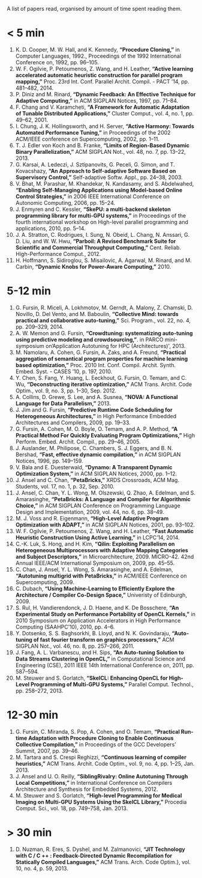 A list of papers read, organised by amount of time spent reading them.

# < 5 min

1. K. D. Cooper, M. W. Hall, and K. Kennedy, **“Procedure Cloning,”**
   in Computer Languages, 1992., Proceedings of the 1992 International
   Conference on, 1992, pp. 96–105.
1. W. F. Ogilvie, P. Petoumenos, Z. Wang, and H. Leather, **“Active
   learning accelerated automatic heuristic construction for parallel
   program mapping,”** Proc. 23rd Int. Conf. Parallel
   Archit. Compil. - PACT ’14, pp. 481–482, 2014.
1. P. Diniz and M. Rinard, **“Dynamic Feedback: An Effective Technique
   for Adaptive Computing,”** in ACM SIGPLAN Notices, 1997, pp. 71–84.
1. F. Chang and V. Karamcheti, **“A Framework for Automatic Adaptation
   of Tunable Distributed Applications,”** Cluster Comput., vol. 4,
   no. 1, pp. 49–62, 2001.
1. I. Chung, J. K. Hollingsworth, and H. Server, **“Active Harmony:
   Towards Automated Performance Tuning,”** in Proceedings of the 2002
   ACM/IEEE conference on Supercomputing, 2002, pp. 1–11.
1. T. J. Edler von Koch and B. Franke, **“Limits of Region-Based
   Dynamic Binary Parallelization,”** ACM SIGPLAN Not., vol. 48,
   no. 7, pp. 13–22, 2013.
1. G. Karsai, A. Ledeczi, J. Sztipanovits, G. Peceli, G. Simon, and
   T. Kovacshazy, **“An Approach to Self-adaptive Software Based on
   Supervisory Control,”** Self-adaptive Softw. Appl., pp. 24–38,
   2003.
1. V. Bhat, M. Parashar, M. Khandekar, N. Kandasamy, and
   S. Abdelwahed, **“Enabling Self-Managing Applications using
   Model-based Online Control Strategies,”** in 2006 IEEE
   International Conference on Autonomic Computing, 2006, pp. 15–24.
1. J. Enmyren and C. Kessler, **“SkePU: a multi-backend skeleton
   programming library for multi-GPU systems,”** in Proceedings of the
   fourth international workshop on High-level parallel programming
   and applications, 2010, pp. 5–14.
1. J. A. Stratton, C. Rodrigues, I. Sung, N. Obeid, L. Chang,
   N. Anssari, G. D. Liu, and W. W. Hwu, **“Parboil: A Revised
   Benchmark Suite for Scientific and Commercial Throughput
   Computing,”** Cent. Reliab. High-Performance Comput., 2012.
1. H. Hoffmann, S. Sidiroglou, S. Misailovic, A. Agarwal, M. Rinard,
   and M. Carbin, **“Dynamic Knobs for Power-Aware Computing,”** 2010.

# 5-12 min

1. G. Fursin, R. Miceli, A. Lokhmotov, M. Gerndt, A. Malony,
   Z. Chamski, D. Novillo, D. Del Vento, and M. Baboulin,
   **“Collective Mind: towards practical and collaborative
   auto-tuning,”** Sci. Program., vol. 22, no. 4, pp. 209–329, 2014.
1. A. W. Memon and G. Fursin, **“Crowdtuning: systematizing
   auto-tuning using predictive modeling and crowdsourcing,”**. in
   PARCO mini-symposium on’Application Autotuning for HPC
   (Architectures)', 2013.
1. M. Namolaru, A. Cohen, G. Fursin, A. Zaks, and A. Freund,
   **“Practical aggregation of semantical program properties for machine
   learning based optimization,”** Proc. 2010
   Int. Conf. Compil. Archit. Synth. Embed. Syst. - CASES ’10, p. 197,
   2010.
1. Y. Chen, S. Fang, Y. Huang, L. Eeckhout, G. Fursin, O. Temam, and
   C. Wu, **“Deconstructing iterative optimization,”** ACM
   Trans. Archit. Code Optim., vol. 9, no. 3, pp. 1–30, Sep. 2012.
1. A. Collins, D. Grewe, S. Lee, and A. Susnea, **“NOVA: A Functional
   Language for Data Parallelism,”** 2013.
1. J. Jim and G. Fursin, **“Predictive Runtime Code Scheduling for
   Heterogeneous Architectures,”** in High Performance Embedded
   Architectures and Compilers, 2009, pp. 19–33.
1. G. Fursin, A. Cohen, M. O. Boyle, O. Temam, and A. P. Method, **“A
   Practical Method For Quickly Evaluating Program Optimizations,”**
   High Perform. Embed. Archit. Compil., pp. 29–46, 2005.
1. J. Auslander, M. Philipose, C. Chambers, S. J. Eggers, and
   B. N. Bershad, **“Fast, effective dynamic compilation,”** in ACM
   SIGPLAN Notices, 1996, pp. 149–159.
1. V. Bala and E. Duesterwald, **“Dynamo: A Transparent Dynamic
   Optimization System,”** in ACM SIGPLAN Notices, 2000, pp. 1–12.
1. J. Ansel and C. Chan, **“PetaBricks,”** XRDS Crossroads, ACM
   Mag. Students, vol. 17, no. 1, p. 32, Sep. 2010.
1. J. Ansel, C. Chan, Y. L. Wong, M. Olszewski, Q. Zhao, A. Edelman,
   and S. Amarasinghe, **“PetaBricks: A Language and Compiler for
   Algorithmic Choice,”** in ACM SIGPLAN Conference on Programming
   Language Design and Implementation, 2009, vol. 44, no. 6,
   pp. 38–49.
1. M. J. Voss and R. Eigenmann, **“High-Level Adaptive Program
   Optimization with ADAPT,”** in ACM SIGPLAN Notices, 2001,
   pp. 93–102.
1. W. F. Ogilvie, P. Petoumenos, Z. Wang, and H. Leather, **“Fast
   Automatic Heuristic Construction Using Active Learning,”** in
   LCPC’14, 2014.
1. C.-K. Luk, S. Hong, and H. Kim, **“Qilin: Exploiting Parallelism on
   Heterogeneous Multiprocessors with Adaptive Mapping Categories and
   Subject Descriptors,”** in Microarchitecture, 2009. MICRO-42. 42nd
   Annual IEEE/ACM International Symposium on, 2009, pp. 45–55.
1. C. Chan, J. Ansel, Y. L. Wong, S. Amarasinghe, and A. Edelman,
   **“Autotuning multigrid with PetaBricks,”** in ACM/IEEE Conference on
   Supercomputing, 2009.
1. C. Dubach, **“Using Machine-Learning to Efficiently Explore the
   Architecture / Compiler Co-Design Space,”** Univeristy of
   Edinburgh, 2009.
1. S. Rul, H. Vandierendonck, J. D. Haene, and K. De Bosschere, **“An
   Experimental Study on Performance Portability of OpenCL Kernels,”**
   in 2010 Symposium on Application Accelerators in High Performance
   Computing (SAAHPC’10), 2010, pp. 4–6.
1. Y. Dotsenko, S. S. Baghsorkhi, B. Lloyd, and N. K. Govindaraju,
   **“Auto-tuning of fast fourier transform on graphics processors,”**
   ACM SIGPLAN Not., vol. 46, no. 8, pp. 257–266, 2011.
1. J. Fang, A. L. Varbanescu, and H. Sips, **“An Auto-tuning Solution
   to Data Streams Clustering in OpenCL,”** in Computational Science
   and Engineering (CSE), 2011 IEEE 14th International Conference on,
   2011, pp. 587–594.
1. M. Steuwer and S. Gorlatch, **“SkelCL: Enhancing OpenCL for
   High-Level Programming of Multi-GPU Systems,”** Parallel
   Comput. Technol., pp. 258–272, 2013.

# 12-30 min

1. G. Fursin, C. Miranda, S. Pop, A. Cohen, and O. Temam, **“Practical
   Run-time Adaptation with Procedure Cloning to Enable Continuous
   Collective Compilation,”** in Proceedings of the GCC Developers’
   Summit, 2007, pp. 39–46.
1. M. Tartara and S. Crespi Reghizzi, **“Continuous learning of
   compiler heuristics,”** ACM Trans. Archit. Code Optim., vol. 9,
   no. 4, pp. 1–25, Jan. 2013.
1. J. Ansel and U. O. Reilly, **“SiblingRivalry: Online Autotuning
   Through Local Competitions,”** in International Conference on
   Compilers Architecture and Synthesis for Embedded Systems, 2012.
1. M. Steuwer and S. Gorlatch, **“High-level Programming for Medical
   Imaging on Multi-GPU Systems Using the SkelCL Library,”** Procedia
   Comput. Sci., vol. 18, pp. 749–758, Jan. 2013.

# > 30 min

1. D. Nuzman, R. Eres, S. Dyshel, and M. Zalmanovici, **“JIT
   Technology with C / C ++ : Feedback-Directed Dynamic Recompilation
   for Statically Compiled Languages,”** ACM Trans. Arch. Code
   Optim.}, vol. 10, no. 4, p. 59, 2013.
